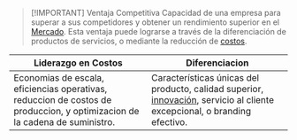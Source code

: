 > [!IMPORTANT] Ventaja Competitiva
> Capacidad de una empresa para superar a sus competidores y obtener un rendimiento superior en el [Mercado](Empresa%20de%20Base%20Tecnológica%20I/Mercado.md). Esta ventaja puede lograrse a través de la diferenciación de productos de servicios, o mediante la reducción de [costos](Empresa%20de%20Base%20Tecnológica%20I/Costos.md).


| Liderazgo en Costos                                                                                                        | Diferenciacion                                                                                                                                                                      |
| -------------------------------------------------------------------------------------------------------------------------- | ----------------------------------------------------------------------------------------------------------------------------------------------------------------------------------- |
| Economias de escala, eficiencias operativas, reduccion de costos de produccion, y optimizacion de la cadena de suministro. | Características únicas del producto, calidad superior, [innovación](Empresa%20de%20Base%20Tecnológica%20II/05-Innovación.md), servicio al cliente excepcional, o branding efectivo. |

